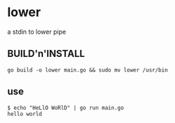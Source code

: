 # lower

a stdin to lower pipe

## BUILD'n'INSTALL
```shell
go build -o lower main.go && sudo mv lower /usr/bin
```
 
## use

```shell
$ echo "HeLlO WoRlD" | go run main.go 
hello world
```
